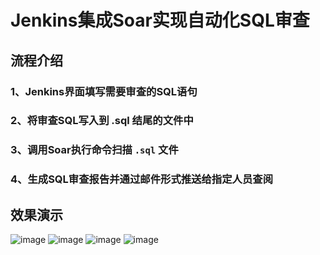 # Jenkins集成Soar实现自动化SQL审查

## 流程介绍
### 1、Jenkins界面填写需要审查的SQL语句
### 2、将审查SQL写入到 .sql 结尾的文件中
### 3、调用Soar执行命令扫描 `.sql` 文件
### 4、生成SQL审查报告并通过邮件形式推送给指定人员查阅

## 效果演示
![image](https://user-images.githubusercontent.com/42825450/187132248-3247dafc-feb0-403f-94ed-5543d6213aee.png)
![image](https://user-images.githubusercontent.com/42825450/187132275-c49f8d8b-9297-40b0-89c0-c3496cdb3e1d.png)
![image](https://user-images.githubusercontent.com/42825450/187132304-402fb809-aadb-4a68-91c9-db75a30ef84b.png)
![image](https://user-images.githubusercontent.com/42825450/187132325-3110af12-fb83-4ed2-b5bd-4bb89ad18332.png)
